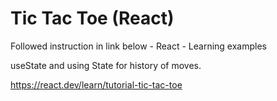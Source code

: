 # Tic Tac Toe (React)

Followed instruction in link below -  React - Learning examples 

useState and using State for history of moves.

https://react.dev/learn/tutorial-tic-tac-toe


